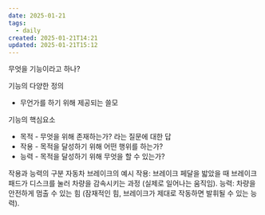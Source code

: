 ```yaml
---
date: 2025-01-21
tags:
  - daily
created: 2025-01-21T14:21
updated: 2025-01-21T15:12
---
```

무엇을 기능이라고 하나?

기능의 다양한 정의
- 무언가를 하기 위해 제공되는 쓸모  

기능의 핵심요소
- 목적 - 무엇을 위해 존재하는가? 라는 질문에 대한 답
- 작용 - 목적을 달성하기 위해 어떤 행위를 하는가?
- 능력 - 목적을 달성하기 위해 무엇을 할 수 있는가?

작용과 능력의 구분
자동차 브레이크의 예시
작용: 브레이크 페달을 밟았을 때 브레이크 패드가 디스크를 눌러 차량을 감속시키는 과정 (실제로 일어나는 움직임).
능력: 차량을 안전하게 멈출 수 있는 힘 (잠재적인 힘, 브레이크가 제대로 작동하면 발휘될 수 있는 능력).


